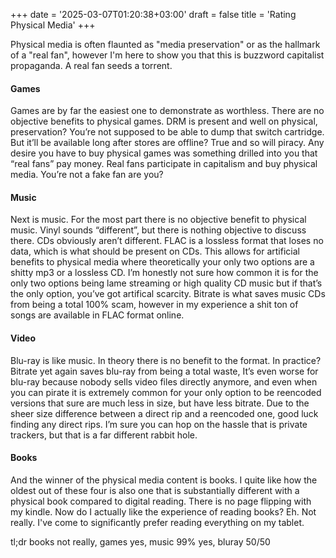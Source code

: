 +++
date = '2025-03-07T01:20:38+03:00'
draft = false
title = 'Rating Physical Media'
+++


Physical media is often flaunted as "media preservation" or as the hallmark of a "real fan", however I'm here to show you that this is buzzword capitalist propaganda. A real fan seeds a torrent.  
#### Games
Games are by far the easiest one to demonstrate as worthless. There are no objective benefits to physical games. DRM is present and well on physical, preservation? You’re not supposed to be able to dump that switch cartridge. But it’ll be available long after stores are offline? True and so will piracy. Any desire you have to buy physical games was something drilled into you that “real fans” pay money. Real fans participate in capitalism and buy physical media. You’re not a fake fan are you?
#### Music
Next is music. For the most part there is no objective benefit to physical music. Vinyl sounds “different”, but there is nothing objective to discuss there. CDs obviously aren’t different. FLAC is a lossless format that loses no data, which is what should be present on CDs. This allows for artificial benefits to physical media where theoretically your only two options are a shitty mp3 or a lossless CD. I’m honestly not sure how common it is for the only two options being lame streaming or high quality CD music but if that’s the only option, you’ve got artifical scarcity. Bitrate is what saves music CDs from being a total 100% scam, however in my experience a shit ton of songs are available in FLAC format online.
#### Video
Blu-ray is like music. In theory there is no benefit to the format. In practice? Bitrate yet again saves blu-ray from being a total waste, It’s even worse for blu-ray because nobody sells video files directly anymore, and even when you can pirate it is extremely common for your only option to be reencoded versions that sure are much less in size, but have less bitrate. Due to the sheer size difference between a direct rip and a reencoded one, good luck finding any direct rips. I’m sure you can hop on the hassle that is private trackers, but that is a far different rabbit hole.
#### Books
And the winner of the physical media content is books. I quite like how the oldest out of these four is also one that is substantially different with a physical book compared to digital reading. There is no page flipping with my kindle. 
Now do I actually like the experience of reading books? Eh. Not really. I've come to significantly prefer reading everything on my tablet. 

tl;dr books not really, games yes, music 99% yes, bluray 50/50